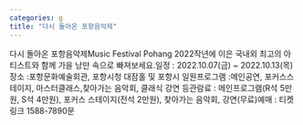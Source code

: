 ```yaml
---
categories: g
title: "다시 돌아온 포항음악제"
---
```

다시 돌아온 포항음악제Music Festival Pohang 2022작년에 이은 국내외 최고의 아티스트와 함께 가을 낭만 속으로 빠져보세요.일정 : 2022.10.07(금) ~ 2022.10.13(목)장소 :포항문화예술회관, 포항시청 대잠홀 및 포항시 일원프로그램 :메인공연, 포커스스테이지, 마스터클래스,찾아가는 음악회, 클래식 강연 등관람료 : 메인프로그램(R석 5만원, S석 4만원), 포커스 스테이지(전석 2만원), 찾아가는 음악회, 강연(무료)예매 : 티켓링크 1588-7890문